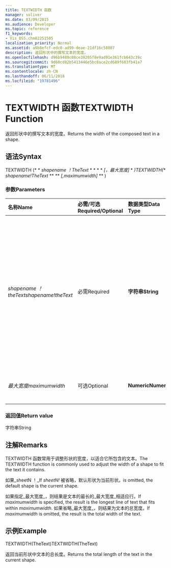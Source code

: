 ```yaml
---
title: TEXTWIDTH 函数
manager: soliver
ms.date: 03/09/2015
ms.audience: Developer
ms.topic: reference
f1_keywords:
- Vis_DSS.chm82251505
localization_priority: Normal
ms.assetid: a9b8efcf-edc0-ad99-deae-21df16c58807
description: 返回形状中的撰写文本的宽度。
ms.openlocfilehash: d96b9489c08ce38205f8e9ad91e361fcb643c39c
ms.sourcegitcommit: 9d60cd82b5413446e5bc8ace2cd689f683fb41a7
ms.translationtype: MT
ms.contentlocale: zh-CN
ms.lasthandoff: 06/11/2018
ms.locfileid: "19781496"
---
```

# <a name="textwidth-function"></a><span data-ttu-id="74e24-103">TEXTWIDTH 函数</span><span class="sxs-lookup"><span data-stu-id="74e24-103">TEXTWIDTH Function</span></span>

<span data-ttu-id="74e24-104">返回形状中的撰写文本的宽度。</span><span class="sxs-lookup"><span data-stu-id="74e24-104">Returns the width of the composed text in a shape.</span></span> 
  
## <a name="syntax"></a><span data-ttu-id="74e24-105">语法</span><span class="sxs-lookup"><span data-stu-id="74e24-105">Syntax</span></span>

<span data-ttu-id="74e24-106">TEXTWIDTH (* * *shapename ！TheText* * * * * *[，最大宽度]* * *)</span><span class="sxs-lookup"><span data-stu-id="74e24-106">TEXTWIDTH(** *shapename!TheText* ** ** *[,maximumwidth]* ** )</span></span> 
  
### <a name="parameters"></a><span data-ttu-id="74e24-107">参数</span><span class="sxs-lookup"><span data-stu-id="74e24-107">Parameters</span></span>

|<span data-ttu-id="74e24-108">**名称**</span><span class="sxs-lookup"><span data-stu-id="74e24-108">**Name**</span></span>|<span data-ttu-id="74e24-109">**必需/可选**</span><span class="sxs-lookup"><span data-stu-id="74e24-109">**Required/Optional**</span></span>|<span data-ttu-id="74e24-110">**数据类型**</span><span class="sxs-lookup"><span data-stu-id="74e24-110">**Data Type**</span></span>|<span data-ttu-id="74e24-111">**说明**</span><span class="sxs-lookup"><span data-stu-id="74e24-111">**Description**</span></span>|
|:-----|:-----|:-----|:-----|
| <span data-ttu-id="74e24-112">_shapename ！ theText_</span><span class="sxs-lookup"><span data-stu-id="74e24-112">_shapename!theText_</span></span> <br/> |<span data-ttu-id="74e24-113">必需</span><span class="sxs-lookup"><span data-stu-id="74e24-113">Required</span></span>  <br/> |<span data-ttu-id="74e24-114">**字符串**</span><span class="sxs-lookup"><span data-stu-id="74e24-114">**String**</span></span> <br/> |<span data-ttu-id="74e24-115">单元格的引用的目标形状中名为 TheText。</span><span class="sxs-lookup"><span data-stu-id="74e24-115">A reference to the cell named TheText in the target shape.</span></span>  <span data-ttu-id="74e24-116">_shapename ！_</span><span class="sxs-lookup"><span data-stu-id="74e24-116">_shapename!_</span></span> <span data-ttu-id="74e24-117">是要从中检索文本的名称。</span><span class="sxs-lookup"><span data-stu-id="74e24-117">is the name of the shape from which you want to retrieve the text.</span></span>  <br/> |
| <span data-ttu-id="74e24-118">_最大宽度_</span><span class="sxs-lookup"><span data-stu-id="74e24-118">_maximumwidth_</span></span> <br/> |<span data-ttu-id="74e24-119">可选</span><span class="sxs-lookup"><span data-stu-id="74e24-119">Optional</span></span>  <br/> |<span data-ttu-id="74e24-120">**Numeric**</span><span class="sxs-lookup"><span data-stu-id="74e24-120">**Numeric**</span></span> <br/> |<span data-ttu-id="74e24-121">文本块的最大宽度。</span><span class="sxs-lookup"><span data-stu-id="74e24-121">The maximum width of the text block.</span></span>  <br/> |
   
### <a name="return-value"></a><span data-ttu-id="74e24-122">返回值</span><span class="sxs-lookup"><span data-stu-id="74e24-122">Return value</span></span>

<span data-ttu-id="74e24-123">字符串</span><span class="sxs-lookup"><span data-stu-id="74e24-123">String</span></span>
  
## <a name="remarks"></a><span data-ttu-id="74e24-124">注解</span><span class="sxs-lookup"><span data-stu-id="74e24-124">Remarks</span></span>

<span data-ttu-id="74e24-125">TEXTWIDTH 函数常用于调整形状的宽度，以适合它所包含的文本。</span><span class="sxs-lookup"><span data-stu-id="74e24-125">The TEXTWIDTH function is commonly used to adjust the width of a shape to fit the text it contains.</span></span>
  
<span data-ttu-id="74e24-126">如果_sheetN ！_</span><span class="sxs-lookup"><span data-stu-id="74e24-126">If  _sheetN!_</span></span> <span data-ttu-id="74e24-127">被省略，默认形状为当前形状。</span><span class="sxs-lookup"><span data-stu-id="74e24-127">is omitted, the default shape is the current shape.</span></span> 
  
<span data-ttu-id="74e24-128">如果指定_最大宽度_，则结果是文本的最长的_最大宽度_相适应行。</span><span class="sxs-lookup"><span data-stu-id="74e24-128">If  _maximumwidth_ is specified, the result is the longest line of text that fits within  _maximumwidth_.</span></span> <span data-ttu-id="74e24-129">如果省略_最大宽度_，则结果为文本的总宽度。</span><span class="sxs-lookup"><span data-stu-id="74e24-129">If  _maximumwidth_ is omitted, the result is the total width of the text.</span></span> 
  
## <a name="example"></a><span data-ttu-id="74e24-130">示例</span><span class="sxs-lookup"><span data-stu-id="74e24-130">Example</span></span>

<span data-ttu-id="74e24-131">TEXTWIDTH(TheText)</span><span class="sxs-lookup"><span data-stu-id="74e24-131">TEXTWIDTH(TheText)</span></span> 
  
<span data-ttu-id="74e24-132">返回当前形状中文本的总长度。</span><span class="sxs-lookup"><span data-stu-id="74e24-132">Returns the total length of the text in the current shape.</span></span> 
  

